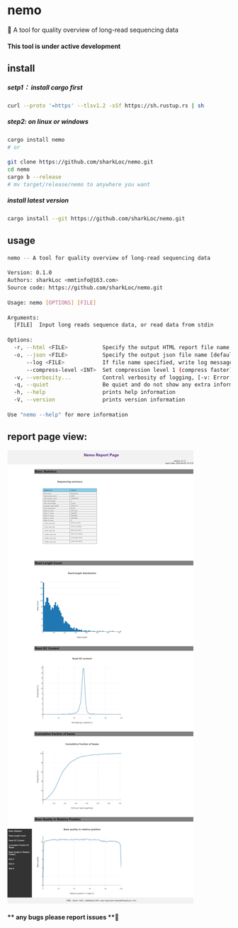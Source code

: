 # nemo
🦀 A tool for quality overview of long-read sequencing data

#### **This tool is under active development**

## install
##### setp1： install cargo first 
```bash
curl --proto '=https' --tlsv1.2 -sSf https://sh.rustup.rs | sh
```

##### step2:  on linux or windows
```bash
cargo install nemo
# or

git clone https://github.com/sharkLoc/nemo.git
cd nemo
cargo b --release
# mv target/release/nemo to anywhere you want 
```
##### install latest version

```bash
cargo install --git https://github.com/sharkLoc/nemo.git
```

## usage

```bash
nemo -- A tool for quality overview of long-read sequencing data

Version: 0.1.0
Authors: sharkLoc <mmtinfo@163.com>
Source code: https://github.com/sharkLoc/nemo.git

Usage: nemo [OPTIONS] [FILE]

Arguments:
  [FILE]  Input long reads sequence data, or read data from stdin

Options:
  -r, --html <FILE>           Specify the output HTML report file name [default: report.html]
  -o, --json <FILE>           Specify the output json file name [default: report.json]
      --log <FILE>            If file name specified, write log message to this file, or write to stderr
      --compress-level <INT>  Set compression level 1 (compress faster) - 9 (compress better) for gzip/bzip2/xz output file, just work with option -o/--json [default: 6]
  -v, --verbosity...          Control verbosity of logging, [-v: Error, -vv: Warn, -vvv: Info, -vvvv: Debug, -vvvvv: Trace, defalut: Debug]
  -q, --quiet                 Be quiet and do not show any extra information
  -h, --help                  prints help information
  -V, --version               prints version information

Use "nemo --help" for more information
```

## report page view:
![](example/report.jpeg)

#### ** any bugs please report issues **💖